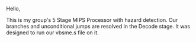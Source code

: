 Hello, 

This is my group's 5 Stage MIPS Processor with hazard detection. Our branches and unconditional jumps are resolved in the Decode stage. It was designed to run our vbsme.s file on it.
